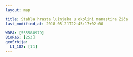 ```yaml
---
layout: map

title: Stabla hrasta lužnjaka u okolini manastira Žiča
last_modified_at: 2018-05-21T22:45:17+02:00

WDPA: [555588979]
BioRaS: [253]
geoSrbija:
  L1_182: [11]
---
```

